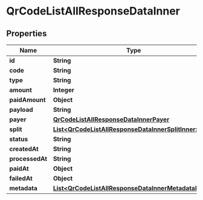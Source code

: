 

# QrCodeListAllResponseDataInner


## Properties

| Name | Type | Description | Notes |
|------------ | ------------- | ------------- | -------------|
|**id** | **String** |  |  [optional] |
|**code** | **String** |  |  [optional] |
|**type** | **String** |  |  [optional] |
|**amount** | **Integer** |  |  [optional] |
|**paidAmount** | **Object** |  |  [optional] |
|**payload** | **String** |  |  [optional] |
|**payer** | [**QrCodeListAllResponseDataInnerPayer**](QrCodeListAllResponseDataInnerPayer.md) |  |  [optional] |
|**split** | [**List&lt;QrCodeListAllResponseDataInnerSplitInner&gt;**](QrCodeListAllResponseDataInnerSplitInner.md) |  |  [optional] |
|**status** | **String** |  |  [optional] |
|**createdAt** | **String** |  |  [optional] |
|**processedAt** | **String** |  |  [optional] |
|**paidAt** | **Object** |  |  [optional] |
|**failedAt** | **Object** |  |  [optional] |
|**metadata** | [**List&lt;QrCodeListAllResponseDataInnerMetadataInner&gt;**](QrCodeListAllResponseDataInnerMetadataInner.md) |  |  [optional] |




